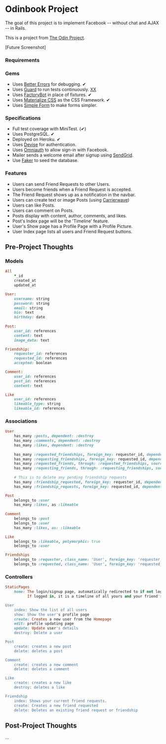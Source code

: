 # Odinbook Project

The goal of this project is to implement Facebook -- without chat and AJAX -- in Rails.

This is a project from [The Odin Project](https://www.theodinproject.com/courses/ruby-on-rails/lessons/final-project).

[Future Screenshot]

### Requirements

### Gems
* Uses [Better Errors](https://github.com/charliesome/better_errors) for debugging. ✔
* Uses [Guard](https://github.com/guard/guard) to run tests continuously. [X](https://bountify.co/rspec-tests-fail-in-guard-but-manually-running-rspec-test-passes-why)[X](https://stackoverflow.com/questions/24078768/argumenterror-factory-not-registered)
* Uses [FactoryBot](https://github.com/thoughtbot/factory_bot) in place of fixtures. ✔
* Uses [Materialize CSS](http://materializecss.com) as the CSS Framework. ✔
* Uses [Simple Form](https://github.com/plataformatec/simple_form) to make forms simpler.

### Specifications
* Full test coverage with MiniTest. (✔)
* Uses PostgreSQL. ✔
* Deployed on Heroku. ✔
* Uses [Devise](https://github.com/plataformatec/devise) for authentication.
* Uses [Omniauth](https://github.com/plataformatec/devise/wiki/OmniAuth:-Overview) to allow sign-in with Facebook.
* Mailer sends a welcome email after signup using [SendGrid](https://sendgrid.com).
* Use [Faker](https://github.com/stympy/faker) to seed the database.

### Features
* Users can send Friend Requests to other Users.
* Users become friends when a Friend Request is accepted.
* The Friend Request shows up as a notification in the navbar.
* Users can create text or image Posts (using [Carrierwave](https://github.com/carrierwaveuploader/carrierwave))
* Users can like Posts.
* Users can comment on Posts.
* Posts display with content, author, comments, and likes.
* Post's Index page will be the 'Timeline' feature.
* User's Show page has a Profile Page with a Profile Picture.
* User Index page lists all users and Friend Request buttons.

## Pre-Project Thoughts

### Models
```ruby
All
    *_id
    created_at
    updated_at

User:
    username: string
    password: string
    email: string
    bio: text
    birthday: date
    
Post: 
    user_id: references
    content: text
    image_data: text

Friendship: 
    requester_id: references
    requested_id: references
    accepted: boolean

Comment: 
    user_id: references
    post_id: references
    content: text

Like
    user_id: references
    likeable_type: string
    likeable_id: references
```


### Associations

```ruby
User
    has_many :posts, dependent: :destroy
    has_many :comments, dependent: :destroy
    has_many :likes, dependent: :destroy
    
    has_many :requested_friendships, foreign_key: requester_id, dependent: :destroy, -> { where accepted: true }
    has_many :requesting_friendships, foreign_key: requested_id, dependent: :destroy, -> { where accepted: true }
    has_many :requested_friends, through: :requested_friendships, source: :requested
    has_many :requesting_friends, through: :requesting_friendships, source: :requester
    
    # This is to delete any pending friendship requests
    has_many :friendship_requested, foreign_key: requester_id, dependent: :destroy
    has_many :friendship_requests, foreign_key: requested_id, dependent: :destroy

Post
    belongs_to :user
    has_many :likes, as :likeable
    
Comment
    belongs_to :post
    belongs_to :user
    has_many :likes, as: :likeable

Like
    belongs_to :likeable, polymorphic: true
    belongs_to :user

Friendships
    belongs_to :requester, class_name: 'User', foreign_key: 'requester_id'
    belongs_to :requested, class_name: 'User', foreign_key: 'requested_id'
```
    
### Controllers
```ruby
StaticPages
    home: The login/signup page, automatically redirected to if not logged in
          If logged in, it is a timeline of all yours and your friend's posts

User
    index: Show the list of all users
    show: Show the user's profile page
    create: Creates a new user from the Homepage
    edit: profile updating page
    update: Update user's details
    destroy: Delete a user

Post
    create: creates a new post
    delete: deletes a post

Comment
    create: creates a new comment
    delete: deletes a comment

Like
    create: creates a new like
    destroy: deletes a like

Friendship
    index: Shows your current friend requests.
    create: Creates a new friend requested
    delete: Deletes an existing friend request or friendship
```

## Post-Project Thoughts

...